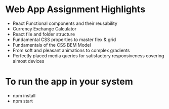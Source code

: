 # Web App Assignment Highlights


- React Functional components and their reusability
- Currency Exchange Calculator
- React file and folder structure
- Fundamental CSS properties to master flex & grid
- Fundamentals of the CSS BEM Model
- From soft and pleasant animations to complex gradients
- Perfectly placed media queries for satisfactory responsiveness covering almost devices


# To run the app in your system

- npm install
- npm start